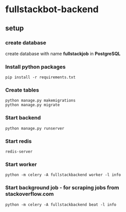 # fullstackbot-backend

## setup
### create database
create database with name **fullstackjob** in **PostgreSQL**

### Install python packages
```
pip install -r requirements.txt
```
### Create tables
```
python manage.py makemigrations
python manage.py migrate
```
### Start backend
```
python manage.py runserver
```
### Start redis
```
redis-server
```
### Start worker
```
python -m celery -A fullstackbackend worker -l info
```
### Start background job - for scraping jobs from stackoverflow.com
```
python -m celery -A fullstackbackend beat -l info
```

